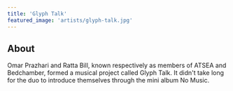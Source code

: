 ```yaml
---
title: 'Glyph Talk'
featured_image: 'artists/glyph-talk.jpg'
---
```


## About

Omar Prazhari and Ratta Bill, known respectively as members of ATSEA and Bedchamber, formed a musical project called Glyph Talk. It didn't take long for the duo to introduce themselves through the mini album No Music.
